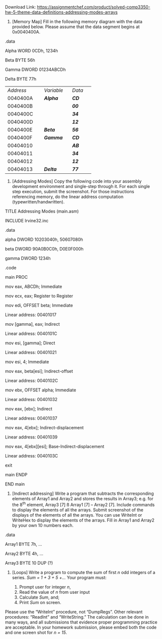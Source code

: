 Download Link: https://assignmentchef.com/product/solved-comp3350-hw-5-theme-data-definitions-addressing-modes-arrays
<br>
<ol>

 <li>[Memory Map] Fill in the following memory diagram with the data provided below. Please assume that the data segment begins at 0x0040400A.</li>

</ol>




.data

Alpha       WORD        0CDh, 1234h

Beta       BYTE        56h

Gamma       DWORD       01234ABCDh

Delta       BYTE        77h




<table>

 <tbody>

  <tr>

   <td width="105"><em>Address</em></td>

   <td width="77"><em>Variable</em></td>

   <td width="55"><em>Data</em></td>

  </tr>

  <tr>

   <td width="105">0040400A</td>

   <td width="77"><strong><em>Alpha</em></strong></td>

   <td width="55"><strong><em>CD</em></strong></td>

  </tr>

  <tr>

   <td width="105">0040400B</td>

   <td width="77"><strong><em> </em></strong></td>

   <td width="55"><strong><em>00</em></strong></td>

  </tr>

  <tr>

   <td width="105">0040400C</td>

   <td width="77"><strong><em> </em></strong></td>

   <td width="55"><strong><em>34</em></strong></td>

  </tr>

  <tr>

   <td width="105">0040400D</td>

   <td width="77"><strong><em> </em></strong></td>

   <td width="55"><strong><em>12</em></strong></td>

  </tr>

  <tr>

   <td width="105">0040400E</td>

   <td width="77"><strong><em>Beta</em></strong></td>

   <td width="55"><strong><em>56</em></strong></td>

  </tr>

  <tr>

   <td width="105">0040400F</td>

   <td width="77"><strong><em>Gamma</em></strong></td>

   <td width="55"><strong><em>CD</em></strong></td>

  </tr>

  <tr>

   <td width="105">00404010</td>

   <td width="77"><strong><em> </em></strong></td>

   <td width="55"><strong><em>AB</em></strong></td>

  </tr>

  <tr>

   <td width="105">00404011</td>

   <td width="77"><strong><em> </em></strong></td>

   <td width="55"><strong><em>34</em></strong></td>

  </tr>

  <tr>

   <td width="105">00404012</td>

   <td width="77"><strong><em> </em></strong></td>

   <td width="55"><strong><em>12</em></strong></td>

  </tr>

  <tr>

   <td width="105">00404013</td>

   <td width="77"><strong><em>Delta</em></strong></td>

   <td width="55"><strong><em>77</em></strong></td>

  </tr>

 </tbody>

</table>




<ol>

 <li>[Addressing Modes] Copy the following code into your assembly development environment and single-step through it.  For each single step execution, submit the screenshot.  For those instructions referencing memory, do the linear address computation (typewritten/handwritten).</li>

</ol>




TITLE Addressing Modes              (main.asm)

INCLUDE Irvine32.inc

.data

alpha       DWORD       10203040h, 50607080h

beta       DWORD       90A0B0C0h, D0E0F000h

gamma       DWORD       1234h




.code

main PROC

mov eax, ABCDh;               Immediate







mov ecx, eax;                 Register to Register







mov edi, OFFSET beta;         Immediate

Linear address: 00401017







mov [gamma], eax;             Indirect

Linear address: 0040101C







mov esi, [gamma];             Direct

Linear address: 00401021







mov esi, 4;                   Immediate







mov eax, beta[esi];           Indirect-offset

Linear address: 0040102C







mov ebx, OFFSET alpha;        Immediate

Linear address: 00401032







mov eax, [ebx];               Indirect

Linear address: 00401037







mov eax, 4[ebx];              Indirect-displacement

Linear address: 00401039







mov eax, 4[ebx][esi];         Base-Indirect-displacement

Linear address: 0040103C

exit

main ENDP

END main










<ol>

 <li>[Indirect addressing] Write a program that subtracts the corresponding elements of Array1 and Array2 and stores the results in Array3; e.g. for the 8<sup>th</sup> element, Array3 [7] ß Array1 [7] – Array2 [7].  Include commands to display the elements of all the arrays.  Submit screenshot of the displays of the elements of all the arrays.  You can use WriteInt or WriteHex to display the elements of the arrays.  Fill in Array1 and Array2 by your own 10 numbers each.</li>

</ol>




.data

Array1      BYTE 7h, …

Array2      BYTE 4h, …

Array3      BYTE 10 DUP (?)







<ol>

 <li>[Loops] Write a program to compute the sum of first <em>n</em> odd integers of a series.  <em>Sum = 1 +  3 + 5 +…</em> Your program must:</li>

</ol>




<ol>

 <li style="list-style-type: none;">

  <ol>

   <li>Prompt user for integer <em>n</em>,</li>

   <li>Read the value of <em>n</em> from user input</li>

   <li>Calculate <em>Sum</em>, and;</li>

   <li>Print <em>Sum</em> on screen.</li>

  </ol></li>

</ol>




Please use the “WriteInt” procedure, not “DumpRegs”. Other relevant procedures: “ReadInt” and “WriteString.” The calculation can be done in many ways, and all submissions that evidence proper programming practice are acceptable. In your homework submission, please embed both the code and one screen shot for <em>n = 15</em>.


